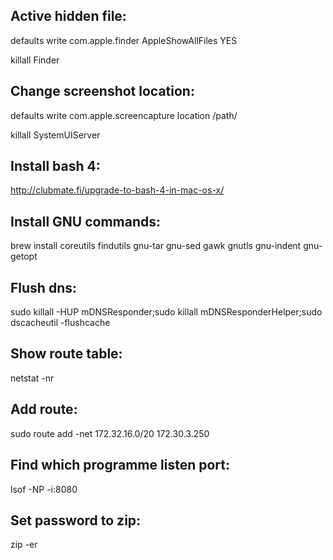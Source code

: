 
Active hidden file:
-------------------

defaults write com.apple.finder AppleShowAllFiles YES

killall Finder


Change screenshot location:
---------------------------

defaults write com.apple.screencapture location /path/

killall SystemUIServer


Install bash 4:
---------------

http://clubmate.fi/upgrade-to-bash-4-in-mac-os-x/

Install GNU commands:
---------------------

brew install coreutils findutils gnu-tar gnu-sed gawk gnutls gnu-indent gnu-getopt

Flush dns:
----------

sudo killall -HUP mDNSResponder;sudo killall mDNSResponderHelper;sudo dscacheutil -flushcache

Show route table:
-----------------

netstat -nr

Add route:
----------

sudo route add -net 172.32.16.0/20 172.30.3.250

Find which programme listen port:
---------------------------------

lsof -NP -i:8080

Set password to zip:
--------------------

zip -er
